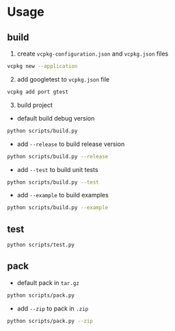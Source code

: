 # Usage

## build

1. create `vcpkg-configuration.json` and `vcpkg.json` files

```bash
vcpkg new --application
```

2. add googletest to `vcpkg.json` file

```bash
vcpkg add port gtest
```

3.  build project
- default build debug version

```bash
python scripts/build.py
```

- add `--release` to build release version

```bash
python scripts/build.py --release
```

- add `--test` to build unit tests

```bash
python scripts/build.py --test
```

- add `--example` to build examples

```bash
python scripts/build.py --example
```

## test

```bash
python scripts/test.py
```

## pack

- default pack in `tar.gz`

```bash
python scripts/pack.py
```

- add `--zip` to pack in `.zip`

```bash
python scripts/pack.py --zip
```
